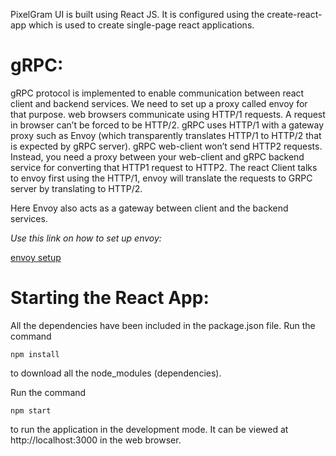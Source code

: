 PixelGram UI is built using React JS. 
It is configured using the create-react-app which is used to create single-page react applications.

# gRPC:
gRPC protocol is implemented to enable communication between react client and backend services. 
We need to set up a proxy called envoy for that purpose.
web browsers communicate using HTTP/1 requests. A request in browser can’t be forced to be HTTP/2.
gRPC uses HTTP/1 with a gateway proxy such as Envoy (which transparently translates HTTP/1 to HTTP/2 that is expected by gRPC server).
gRPC web-client won’t send HTTP2 requests. Instead, you need a proxy between your web-client and gRPC backend service for converting that HTTP1 request to HTTP2.
The react Client talks to envoy first using the HTTP/1, envoy will translate the requests to GRPC server by translating to HTTP/2. 
                                   
Here Envoy also acts as a gateway between client and the backend services. 

*Use this link on how to set up envoy:*

[envoy setup](https://github.com/airavata-courses/PixelGram/blob/DEV-Branch/envoy/README.md)

# Starting the React App:

All the dependencies have been included in the package.json file.
Run the command 

```npm install```

to download all the node_modules (dependencies).

Run the command 

```npm start```

to run the application in the development mode. It can be viewed at http://localhost:3000 in the web browser.
